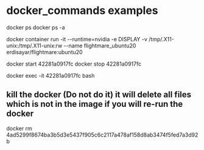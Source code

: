 # docker_commands examples

docker ps
docker ps -a

docker container run -it --runtime=nvidia -e DISPLAY -v /tmp/.X11-unix:/tmp/.X11-unix:rw --name flightmare_ubuntu20 erdisayar/flightmare:ubuntu20

docker start 42281a0917fc
docker stop 42281a0917fc

docker exec -it 42281a0917fc bash

## kill the docker (Do not do it) it will delete all files which is not in the image if you will re-run the docker
docker rm 4ad5299f8674ba3b5d3e5437f905c6c2117a478af158d8ab3474f5fed7a3d92b
